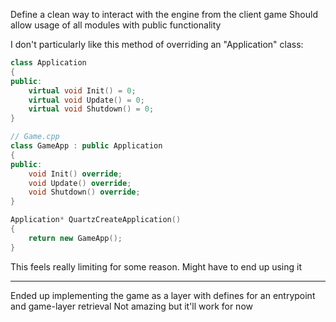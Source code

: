 Define a clean way to interact with the engine from the client game
Should allow usage of all modules with public functionality

I don't particularly like this method of overriding an "Application" class:
```c++
class Application
{
public:
	virtual void Init() = 0;
	virtual void Update() = 0;
	virtual void Shutdown() = 0;
}

// Game.cpp
class GameApp : public Application
{
public:
	void Init() override;
	void Update() override;
	void Shutdown() override;
}

Application* QuartzCreateApplication()
{
	return new GameApp();
}
```
This feels really limiting for some reason.
Might have to end up using it

---
Ended up implementing the game as a layer with defines for an entrypoint and game-layer retrieval
Not amazing but it'll work for now
